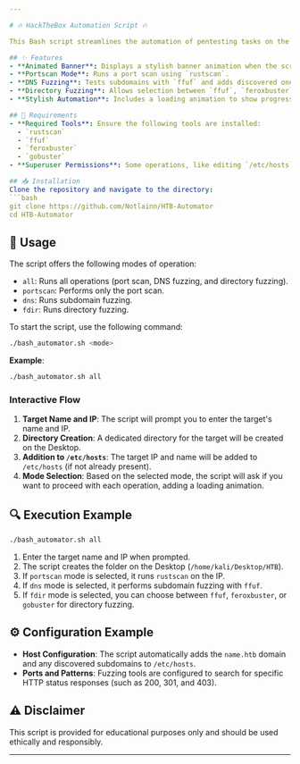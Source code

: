 ```yaml
---

# 🔥 HackTheBox Automation Script 🔥

This Bash script streamlines the automation of pentesting tasks on the HackTheBox (HTB) platform, including port scans, directory fuzzing, and DNS fuzzing. With an interactive interface, it automatically creates folders to store results and adds entries to the `/etc/hosts` file as needed. 🔒✨

## ✨ Features
- **Animated Banner**: Displays a stylish banner animation when the script starts.
- **Portscan Mode**: Runs a port scan using `rustscan`.
- **DNS Fuzzing**: Tests subdomains with `ffuf` and adds discovered ones to `/etc/hosts`.
- **Directory Fuzzing**: Allows selection between `ffuf`, `feroxbuster`, or `gobuster` for directory discovery.
- **Stylish Automation**: Includes a loading animation to show progress in operations.

## 🚀 Requirements
- **Required Tools**: Ensure the following tools are installed:
  - `rustscan`
  - `ffuf`
  - `feroxbuster`
  - `gobuster`
- **Superuser Permissions**: Some operations, like editing `/etc/hosts`, require root privileges.

## 📥 Installation
Clone the repository and navigate to the directory:
```bash
git clone https://github.com/Notlainn/HTB-Automator
cd HTB-Automator
```

## 📝 Usage
The script offers the following modes of operation:
- `all`: Runs all operations (port scan, DNS fuzzing, and directory fuzzing).
- `portscan`: Performs only the port scan.
- `dns`: Runs subdomain fuzzing.
- `fdir`: Runs directory fuzzing.

To start the script, use the following command:
```bash
./bash_automator.sh <mode>
```
**Example**:
```bash
./bash_automator.sh all
```

### Interactive Flow
1. **Target Name and IP**: The script will prompt you to enter the target's name and IP.
2. **Directory Creation**: A dedicated directory for the target will be created on the Desktop.
3. **Addition to `/etc/hosts`**: The target IP and name will be added to `/etc/hosts` (if not already present).
4. **Mode Selection**: Based on the selected mode, the script will ask if you want to proceed with each operation, adding a loading animation.

## 🔍 Execution Example
```bash
./bash_automator.sh all
```
1. Enter the target name and IP when prompted.
2. The script creates the folder on the Desktop (`/home/kali/Desktop/HTB`).
3. If `portscan` mode is selected, it runs `rustscan` on the IP.
4. If `dns` mode is selected, it performs subdomain fuzzing with `ffuf`.
5. If `fdir` mode is selected, you can choose between `ffuf`, `feroxbuster`, or `gobuster` for directory fuzzing.

## ⚙️ Configuration Example
- **Host Configuration**: The script automatically adds the `name.htb` domain and any discovered subdomains to `/etc/hosts`.
- **Ports and Patterns**: Fuzzing tools are configured to search for specific HTTP status responses (such as 200, 301, and 403).

## ⚠️ Disclaimer
This script is provided for educational purposes only and should be used ethically and responsibly.

---
```

